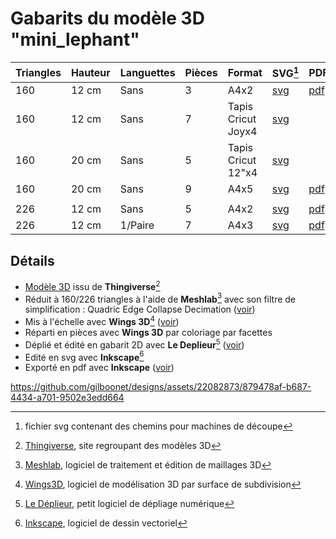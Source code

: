 # Gabarits du modèle 3D "mini_lephant"

|Triangles|Hauteur|Languettes|Pièces|Format|SVG[^6]|PDF[^]7|
|---|---|---|---|---|---|---|
|160|12 cm|Sans|3|A4x2|[svg](https://github.com/gilboonet/designs/blob/master/2023/mini_lephant/mile_160_H12_A4x2.svg)|[pdf](https://github.com/gilboonet/designs/blob/master/2023/mini_lephant/mile_160_H12_A4x2.pdf)|
|160|12 cm|Sans|7|Tapis Cricut Joyx4|[svg](https://github.com/gilboonet/designs/blob/master/2023/mini_lephant/mile_160_H12_C3x4.svg)|
|160|20 cm|Sans|5|Tapis Cricut 12"x4|[svg](https://github.com/gilboonet/designs/blob/master/2023/mini_lephant/mile_160_H20_C2x4.svg)|
|160|20 cm|Sans|9|A4x5|[svg](https://github.com/gilboonet/designs/blob/master/2023/mini_lephant/mile_160_H20_8C_A4x5.svg)|[pdf](https://github.com/gilboonet/designs/blob/master/2023/mini_lephant/mile_160_H20_8C_A4x5.pdf)
||
|226|12 cm|Sans|5|A4x2|[svg](https://github.com/gilboonet/designs/blob/master/2023/mini_lephant/mile_226_H12_A4x2.svg)|[pdf](https://github.com/gilboonet/designs/blob/master/2023/mini_lephant/mile_226_H12_A4x2.pdf)|
|226|12 cm|1/Paire|7|A4x3|[svg](https://github.com/gilboonet/designs/blob/master/2023/mini_lephant/mile_226_H12_lang_A4x3.pdf)|[pdf](https://github.com/gilboonet/designs/blob/master/2023/mini_lephant/mile_226_H12_lang_A4x3.pdf)|

## Détails
- [Modèle 3D](https://www.thingiverse.com/thing:516938) issu de **Thingiverse**[^1]
- Réduit à 160/226 triangles à l'aide de **Meshlab**[^2] avec son filtre de simplification : Quadric Edge Collapse Decimation ([voir](https://youtu.be/1irJLnVSnrk))
- Mis à l'échelle avec **Wings 3D**[^3] ([voir](https://youtu.be/vKRSdvvuxDQ))
- Réparti en pièces avec **Wings 3D** par coloriage par facettes
- Déplié et édité en gabarit 2D avec **Le Deplieur**[^4] ([voir](https://youtu.be/GMdUE3Vu98w))
- Edité en svg avec **Inkscape**[^5]
- Exporté en pdf avec **Inkscape** ([voir](https://www.youtube.com/watch?v=tLdg9i932-I))
[^1]:[Thingiverse](https://www.thingiverse.com), site regroupant des modèles 3D
[^2]:[Meshlab](https://www.meshlab.net/), logiciel de traitement et édition de maillages 3D
[^3]:[Wings3D](http://www.wings3d.com/), logiciel de modélisation 3D par surface de subdivision
[^4]:[Le Déplieur](https://gilboonet.github.io/deplieur/UI1.html), petit logiciel de dépliage numérique
[^5]:[Inkscape](https://inkscape.org/fr/), logiciel de dessin vectoriel
[^6]:fichier svg contenant des chemins pour machines de découpe
[^7]:fichier pdf à imprimer

https://github.com/gilboonet/designs/assets/22082873/879478af-b687-4434-a701-9502e3edd664

